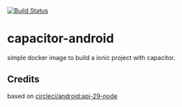 [![Build Status](https://travis-ci.com/fischer-matthias/capacitor-android.svg?branch=master)](https://travis-ci.com/fischer-matthias/capacitor-android)

# capacitor-android

simple docker image to build a ionic project with capacitor.

## Credits

based on [circleci/android:api-29-node](https://hub.docker.com/r/circleci/android)
